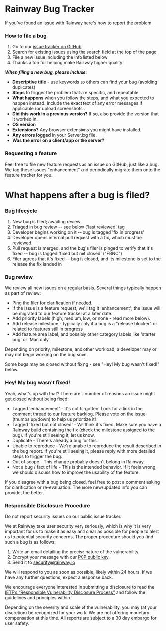 # Rainway Bug Tracker

If you've found an issue with Rainway here's how to report the problem.

### How to file a bug

1. Go to our [issue tracker on GitHub](https://github.com/RainwayApp/bug-tracker/issues)
2. Search for existing issues using the search field at the top of the page
3. File a new issue including the info listed below
4. Thanks a ton for helping make Rainway higher quality!

_**When filing a new bug, please include:**_

- **Descriptive title** - use keywords so others can find your bug (avoiding duplicates)
- **Steps** to trigger the problem that are specific, and repeatable
- **What happens** when you follow the steps, and what you expected to happen instead. Include the exact text of any error messages if applicable (or upload screenshots).
- **Did this work in a previous version?** If so, also provide the version that it worked in.
- **OS version**
- **Extensions?** Any browser extensions you might have installed.
- **Any errors logged** in your Server.log file.
- **Was the error on a client/app or the server?**

### Requesting a feature

Feel free to file new feature requests as an issue on GitHub, just like a bug. We tag these issues "enhancement" and periodically migrate them onto the feature tracker for you.

# What happens after a bug is filed?

### Bug lifecycle

1. New bug is filed; awaiting review
2. Triaged in bug review -- see below ('last reviewed' tag
3. Developer begins working on it -- bug is tagged 'fix in progress'
4. Developer opens internal pull request with a fix, which must be reviewed.
5. Pull request is merged, and the bug's filer is pinged to verify that it's fixed -- bug is tagged 'fixed but not closed' ("FBNC")
6. Filer agrees that it's fixed -- bug is closed, and its milestone is set to the release the fix landed in

### Bug review

We review all new issues on a regular basis. Several things typically happen as part of review:

- Ping the filer for clarification if needed.
- If the issue is a feature request, we'll tag it 'enhancement'; the issue will be migrated to our feature tracker at a later date.
- Add priority labels (high, medium, low, or none - read more below).
- Add release milestone - typically only if a bug is a "release blocker" or related to features still in progress.
- Add feature area label, and possibly other category labels like 'starter bug' or 'Mac only.' 

Depending on priority, milestone, and other workload, a developer may or may not begin working on the bug soon.

Some bugs may be closed without fixing - see "Hey! My bug wasn't fixed!" below.

### Hey! My bug wasn't fixed!

Yeah, what's up with that? There are a number of reasons an issue might get closed without being fixed:

- Tagged 'enhancement' - It's not forgotten! Look for a link in the comment thread to our feature backlog. Please vote on the issue (thumbs up/down) to help us prioritize it!
- Tagged 'fixed but not closed' - We think it's fixed. Make sure you have a Rainway build containing the fix (check the milestone assigned to the bug). If you're still seeing it, let us know.
- Duplicate - There's already a bug for this.
- Unable to reproduce - We're unable to reproduce the result described in the bug report. If you're still seeing it, please reply with more detailed steps to trigger the bug.
- Out of scope - This change probably doesn't belong in Rainway.
- Not a bug / fact of life - This is the intended behavior. If it feels wrong, we should discuss how to improve the usability of the feature.

If you disagree with a bug being closed, feel free to post a comment asking for clarification or re-evaluation. The more new/updated info you can provide, the better.

### Responsible Disclosure Procedure

Do not report security issues on our public issue tracker. 

We at Rainway take user security very seriously, which is why it is very important for us to make it as easy and clear as possible for people to alert us to potential security concerns. The proper procedure should you find such a bug is as follows:

1. Write an email detailing the precise nature of the vulnerability.
2. Encrypt your message with our [PGP public key](https://rainway.io/rainway.pgp).
3. Send it to security@rainway.io

We will respond to you as soon as possible, likely within 24 hours. If we have any further questions, expect a response back.

We encourage everyone interested in submitting a disclosure to read the [IETF’s “Responsible Vulnerability Disclosure Process”](https://tools.ietf.org/html/draft-christey-wysopal-vuln-disclosure-00) and follow the guidelines and principles within.

Depending on the severity and scale of the vulnerability, you may (at your discretion) be recognized for your work. We are not offering monetary compensation at this time. All reports are subject to a 30 day embargo for user safety.
